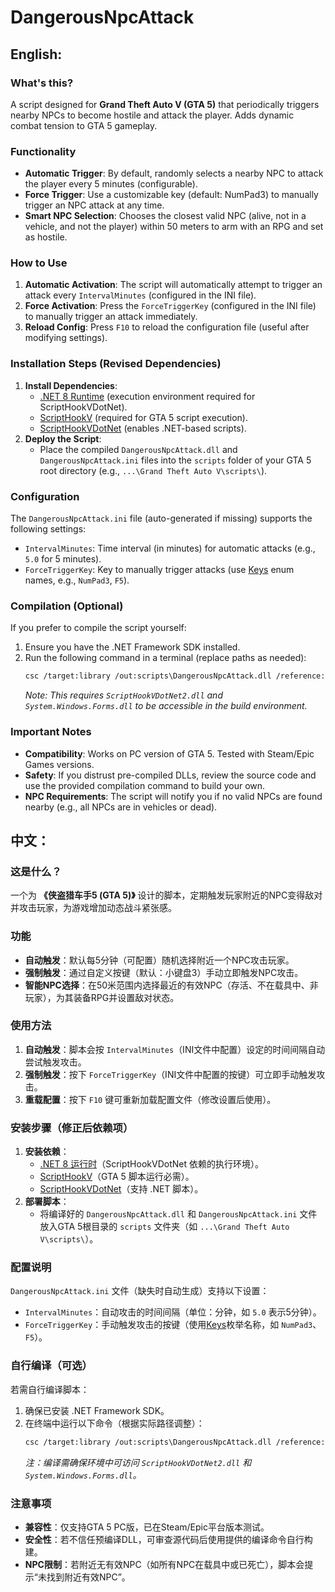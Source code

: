 
# DangerousNpcAttack  


## English:  
### What's this?  
A script designed for **Grand Theft Auto V (GTA 5)** that periodically triggers nearby NPCs to become hostile and attack the player. Adds dynamic combat tension to GTA 5 gameplay.  


### Functionality  
- **Automatic Trigger**: By default, randomly selects a nearby NPC to attack the player every 5 minutes (configurable).  
- **Force Trigger**: Use a customizable key (default: NumPad3) to manually trigger an NPC attack at any time.  
- **Smart NPC Selection**: Chooses the closest valid NPC (alive, not in a vehicle, and not the player) within 50 meters to arm with an RPG and set as hostile.  


### How to Use  
1. **Automatic Activation**: The script will automatically attempt to trigger an attack every `IntervalMinutes` (configured in the INI file).  
2. **Force Activation**: Press the `ForceTriggerKey` (configured in the INI file) to manually trigger an attack immediately.  
3. **Reload Config**: Press `F10` to reload the configuration file (useful after modifying settings).  


### Installation Steps (Revised Dependencies)  
1. **Install Dependencies**:  
   - [.NET 8 Runtime](https://dotnet.microsoft.com/en-us/download/dotnet/8.0) (execution environment required for ScriptHookVDotNet).  
   - [ScriptHookV](https://www.dev-c.com/gtav/scripthookv/) (required for GTA 5 script execution).  
   - [ScriptHookVDotNet](https://github.com/crosire/scripthookvdotnet) (enables .NET-based scripts).  
2. **Deploy the Script**:  
   - Place the compiled `DangerousNpcAttack.dll` and `DangerousNpcAttack.ini` files into the `scripts` folder of your GTA 5 root directory (e.g., `...\Grand Theft Auto V\scripts\`).  


### Configuration  
The `DangerousNpcAttack.ini` file (auto-generated if missing) supports the following settings:  
- `IntervalMinutes`: Time interval (in minutes) for automatic attacks (e.g., `5.0` for 5 minutes).  
- `ForceTriggerKey`: Key to manually trigger attacks (use [Keys](https://learn.microsoft.com/en-us/dotnet/api/system.windows.forms.keys) enum names, e.g., `NumPad3`, `F5`).  


### Compilation (Optional)  
If you prefer to compile the script yourself:  
1. Ensure you have the .NET Framework SDK installed.  
2. Run the following command in a terminal (replace paths as needed):  
   ```bash
   csc /target:library /out:scripts\DangerousNpcAttack.dll /reference:ScriptHookVDotNet2.dll /reference:System.Windows.Forms.dll DangerousNpcAttack.cs
   ```  
   *Note: This requires `ScriptHookVDotNet2.dll` and `System.Windows.Forms.dll` to be accessible in the build environment.*  


### Important Notes  
- **Compatibility**: Works on PC version of GTA 5. Tested with Steam/Epic Games versions.  
- **Safety**: If you distrust pre-compiled DLLs, review the source code and use the provided compilation command to build your own.  
- **NPC Requirements**: The script will notify you if no valid NPCs are found nearby (e.g., all NPCs are in vehicles or dead).  


## 中文：  
### 这是什么？  
一个为 **《侠盗猎车手5 (GTA 5)》** 设计的脚本，定期触发玩家附近的NPC变得敌对并攻击玩家，为游戏增加动态战斗紧张感。  


### 功能  
- **自动触发**：默认每5分钟（可配置）随机选择附近一个NPC攻击玩家。  
- **强制触发**：通过自定义按键（默认：小键盘3）手动立即触发NPC攻击。  
- **智能NPC选择**：在50米范围内选择最近的有效NPC（存活、不在载具中、非玩家），为其装备RPG并设置敌对状态。  


### 使用方法  
1. **自动触发**：脚本会按 `IntervalMinutes`（INI文件中配置）设定的时间间隔自动尝试触发攻击。  
2. **强制触发**：按下 `ForceTriggerKey`（INI文件中配置的按键）可立即手动触发攻击。  
3. **重载配置**：按下 `F10` 键可重新加载配置文件（修改设置后使用）。  


### 安装步骤（修正后依赖项）  
1. **安装依赖**：  
   - [.NET 8 运行时](https://dotnet.microsoft.com/zh-cn/download/dotnet/8.0)（ScriptHookVDotNet 依赖的执行环境）。  
   - [ScriptHookV](https://www.dev-c.com/gtav/scripthookv/)（GTA 5 脚本运行必需）。  
   - [ScriptHookVDotNet](https://github.com/crosire/scripthookvdotnet)（支持 .NET 脚本）。  
2. **部署脚本**：  
   - 将编译好的 `DangerousNpcAttack.dll` 和 `DangerousNpcAttack.ini` 文件放入GTA 5根目录的 `scripts` 文件夹（如 `...\Grand Theft Auto V\scripts\`）。  


### 配置说明  
`DangerousNpcAttack.ini` 文件（缺失时自动生成）支持以下设置：  
- `IntervalMinutes`：自动攻击的时间间隔（单位：分钟，如 `5.0` 表示5分钟）。  
- `ForceTriggerKey`：手动触发攻击的按键（使用[Keys](https://learn.microsoft.com/zh-cn/dotnet/api/system.windows.forms.keys)枚举名称，如 `NumPad3`、`F5`）。  


### 自行编译（可选）  
若需自行编译脚本：  
1. 确保已安装 .NET Framework SDK。  
2. 在终端中运行以下命令（根据实际路径调整）：  
   ```bash
   csc /target:library /out:scripts\DangerousNpcAttack.dll /reference:ScriptHookVDotNet2.dll /reference:System.Windows.Forms.dll DangerousNpcAttack.cs
   ```  
   *注：编译需确保环境中可访问 `ScriptHookVDotNet2.dll` 和 `System.Windows.Forms.dll`。*  


### 注意事项  
- **兼容性**：仅支持GTA 5 PC版，已在Steam/Epic平台版本测试。  
- **安全性**：若不信任预编译DLL，可审查源代码后使用提供的编译命令自行构建。  
- **NPC限制**：若附近无有效NPC（如所有NPC在载具中或已死亡），脚本会提示“未找到附近有效NPC”。
